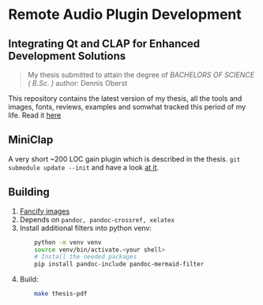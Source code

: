 # Remote Audio Plugin Development

## Integrating Qt and CLAP for Enhanced Development Solutions

> My thesis submitted to attain the degree of
>       *BACHELORS OF SCIENCE ( B.Sc. )*
> author: Dennis Oberst

This repository contains the latest version of my thesis, all the tools and
images, fonts, reviews, examples and somwhat tracked this period of my life.
Read it [here](./remote_audio_plugin_development.pdf)

## MiniClap

A very short ~200 LOC gain plugin which is described
in the thesis. `git submodule update --init` and have a look
[at it](examples/mini_clap/mini_gain.cpp).

## Building

1. [Fancify images](imgages/fancy_imgs.sh)
2. Depends on `pandoc, pandoc-crossref, xelatex`
3. Install additional filters into python venv:
    ```bash
        python -m venv venv
        source venv/bin/activate.<your shell>
        # Install the needed packages
        pip install pandoc-include pandoc-mermaid-filter
    ```
3. Build:
    ```bash
        make thesis-pdf
    ```
